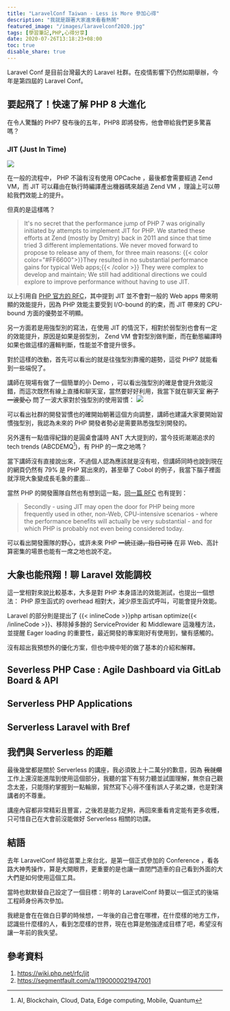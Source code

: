 ```yaml
---
title: "LaravelConf Taiwan - Less is More 參加心得"
description: "我就是跟著大家進來看看熱鬧"
featured_image: "/images/laravelconf2020.jpg"
tags: [學習筆記,PHP,心得分享]
date: 2020-07-26T13:18:23+08:00
toc: true
disable_share: true
---
```

Laravel Conf 是目前台灣最大的 Laravel 社群。在疫情影響下仍然如期舉辦，今年是第四屆的 Laravel Conf。

## 要起飛了！快速了解 PHP 8 大進化
在令人驚豔的 PHP7 發布後的五年，PHP8 即將發佈，他會帶給我們更多驚喜嗎？

### JIT (Just In Time)
![](https://i.imgur.com/6fPiJxS.jpg)

在一般的流程中， PHP 不論有沒有使用 OPCache ，最後都會需要經過 Zend VM，而 JIT 可以藉由在執行時編譯產出機器碼來越過 Zend VM ，理論上可以帶給我們效能上的提升。

但真的是這樣嗎？

> It's no secret that the performance jump of PHP 7 was originally initiated by attempts to implement JIT for PHP. We started these efforts at Zend (mostly by Dmitry) back in 2011 and since that time tried 3 different implementations. We never moved forward to propose to release any of them, for three main reasons: {{< color color="#FF6600">}}They resulted in no substantial performance gains for typical Web apps;{{< /color >}} They were complex to develop and maintain; We still had additional directions we could explore to improve performance without having to use JIT.

以上引用自 [PHP 官方的 RFC](https://wiki.php.net/rfc/jit)，其中提到 JIT 並不會對一般的 Web apps 帶來明顯的效能提升，因為 PHP 效能主要受到 I/O-bound 的約束，而 JIT 帶來的 CPU-bound 方面的優勢並不明顯。

另一方面若是用強型別的寫法，在使用 JIT 的情況下，相對於弱型別也會有一定的效能提升，原因是如果是弱型別， Zend VM 會對型別做判斷，而在動態編譯時如果也做這樣的邏輯判斷，性能並不會提升很多。


對於這樣的改動，首先可以看出的就是往強型別靠攏的趨勢，這從 PHP7 就能看到一些端倪了。

講師在現場有做了一個簡單的小 Demo ，可以看出強型別的確是會提升效能沒錯，而這次既然有線上直播和聊天室，當然要好好利用，我當下就在聊天室 ~~刷了一波愛心~~ 問了一波大家對於強型別的使用習慣：
![](https://i.imgur.com/KB0W5dv.png)

可以看出社群的開發習慣也的確開始朝著這個方向調整，講師也建議大家要開始習慣強型別，我認為未來的 PHP 開發者勢必是需要熟悉強型別開發的。

另外還有一點值得紀錄的是圓桌會議時 ANT 大大提到的，當今技術潮潮追求的 tech trends (ABCDEMQ[^1])，有 PHP 的一席之地嗎？

當下講師沒有直接說出來，不過個人認為應該就是沒有啦，但講師同時也說到現在的網頁仍然有 79% 是 PHP 寫出來的，甚至舉了 Cobol 的例子，我當下腦子裡面就浮現大象變成長毛象的畫面...

當然 PHP 的開發團隊自然也有想到這一點，[同一篇 RFC](https://wiki.php.net/rfc/jit) 也有提到：

> Secondly - using JIT may open the door for PHP being more frequently used in other, non-Web, CPU-intensive scenarios - where the performance benefits will actually be very substantial - and for which PHP is probably not even being considered today.

可以看出開發團隊的野心，或許未來 PHP ~~一統江湖，指日可待~~ 在非 Web、高計算密集的場景也能有一席之地也說不定。


## 大象也能飛翔！聊 Laravel 效能調校
這一堂相對來說比較基本，大多是對 PHP 本身語法的效能測試，也提出一個想法： PHP 原生函式的 overhead 相對大，減少原生函式呼叫，可能會提升效能。

Laravel 的部分則是提出了 {{< inlineCode >}}php artisan optimize{{< /inlineCode >}}、移除掉多餘的 ServiceProvider 和 Middleware 這幾種方法，並提醒 Eager loading 的重要性，最近開發的專案剛好有使用到，蠻有感觸的。

沒有超出我預想外的優化方案，但也中規中矩的做了基本的介紹和解釋。

## Severless PHP Case : Agile Dashboard via GitLab Board & API

## Serverless PHP Applications

## Serverless Laravel with Bref

## 我們與 Serverless 的距離

最後幾堂都是關於 Serverless 的講座，我必須致上十二萬分的歉意，因為 ~~我就爛~~ 工作上還沒能進階到使用這個部分，我聽的當下有努力聽並試圖理解，無奈自己觀念太差，只能隱約掌握到一點輪廓，貿然寫下心得不僅有誤人子弟之嫌，也是對演講者的不尊重。

講座內容都非常精彩且豐富，之後若是能力足夠，再回來重看肯定能有更多收穫，只可惜自己在大會前沒能做好 Serverless 相關的功課。

## 結語
去年 LaravelConf 時從苗栗上來台北，是第一個正式參加的 Conference ，看各路大神秀操作，算是大開眼界，更重要的是也讓一直閉門造車的自己看到外面的大大們是如何使用這個工具。

當時也默默替自己設定了一個目標：明年的 LaravelConf 時要以一個正式的後端工程師身份再次參加。

我總是會在在做白日夢的時候想，一年後的自己會在哪裡，在什麼樣的地方工作，認識些什麼樣的人，看到怎麼樣的世界，現在也算是勉強達成目標了吧，希望沒有讓一年前的我失望。

參考資料
---
1. https://wiki.php.net/rfc/jit
2. https://segmentfault.com/a/1190000021947001

[^1]:AI, Blockchain, Cloud, Data, Edge computing, Mobile, Quantum

